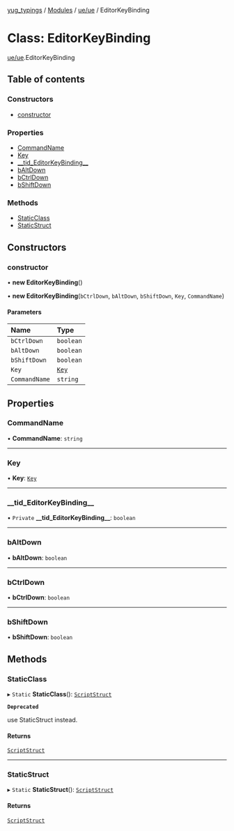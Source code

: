 [yug_typings](../README.md) / [Modules](../modules.md) / [ue/ue](../modules/ue_ue.md) / EditorKeyBinding

# Class: EditorKeyBinding

[ue/ue](../modules/ue_ue.md).EditorKeyBinding

## Table of contents

### Constructors

- [constructor](ue_ue.EditorKeyBinding.md#constructor)

### Properties

- [CommandName](ue_ue.EditorKeyBinding.md#commandname)
- [Key](ue_ue.EditorKeyBinding.md#key)
- [\_\_tid\_EditorKeyBinding\_\_](ue_ue.EditorKeyBinding.md#__tid_editorkeybinding__)
- [bAltDown](ue_ue.EditorKeyBinding.md#baltdown)
- [bCtrlDown](ue_ue.EditorKeyBinding.md#bctrldown)
- [bShiftDown](ue_ue.EditorKeyBinding.md#bshiftdown)

### Methods

- [StaticClass](ue_ue.EditorKeyBinding.md#staticclass)
- [StaticStruct](ue_ue.EditorKeyBinding.md#staticstruct)

## Constructors

### constructor

• **new EditorKeyBinding**()

• **new EditorKeyBinding**(`bCtrlDown`, `bAltDown`, `bShiftDown`, `Key`, `CommandName`)

#### Parameters

| Name | Type |
| :------ | :------ |
| `bCtrlDown` | `boolean` |
| `bAltDown` | `boolean` |
| `bShiftDown` | `boolean` |
| `Key` | [`Key`](ue_ue.Key.md) |
| `CommandName` | `string` |

## Properties

### CommandName

• **CommandName**: `string`

___

### Key

• **Key**: [`Key`](ue_ue.Key.md)

___

### \_\_tid\_EditorKeyBinding\_\_

• `Private` **\_\_tid\_EditorKeyBinding\_\_**: `boolean`

___

### bAltDown

• **bAltDown**: `boolean`

___

### bCtrlDown

• **bCtrlDown**: `boolean`

___

### bShiftDown

• **bShiftDown**: `boolean`

## Methods

### StaticClass

▸ `Static` **StaticClass**(): [`ScriptStruct`](ue_ue.ScriptStruct.md)

**`Deprecated`**

use StaticStruct instead.

#### Returns

[`ScriptStruct`](ue_ue.ScriptStruct.md)

___

### StaticStruct

▸ `Static` **StaticStruct**(): [`ScriptStruct`](ue_ue.ScriptStruct.md)

#### Returns

[`ScriptStruct`](ue_ue.ScriptStruct.md)
